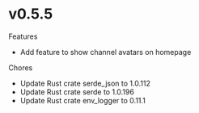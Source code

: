 # v0.5.5

Features

* Add feature to show channel avatars on homepage

Chores

* Update Rust crate serde_json to 1.0.112
* Update Rust crate serde to 1.0.196
* Update Rust crate env_logger to 0.11.1
